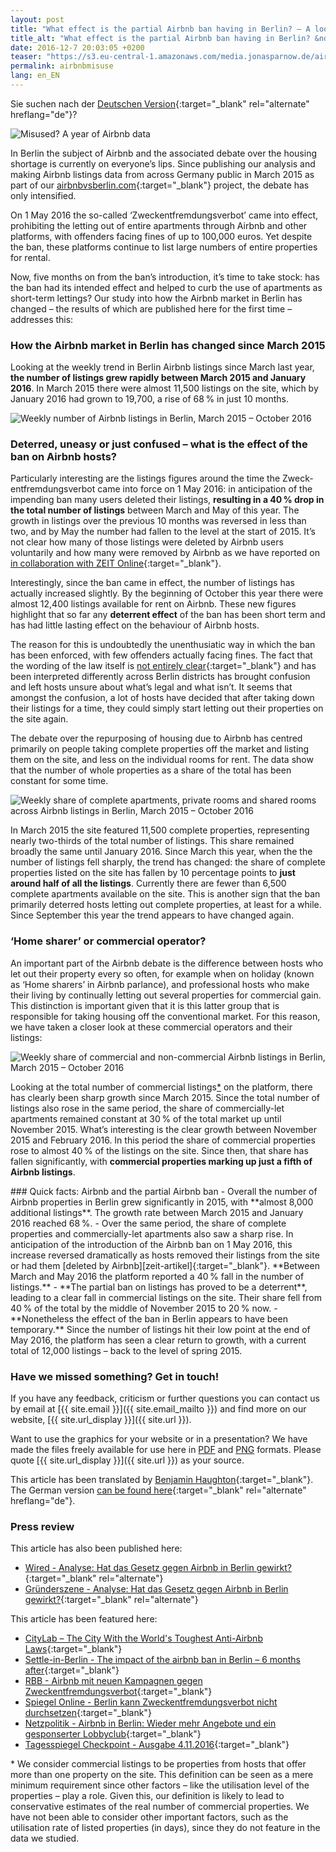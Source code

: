 ```yaml
---
layout: post
title: "What effect is the partial Airbnb ban having in Berlin? – A look at new data from Airbnb"
title_alt: "What effect is the partial Airbnb ban having in Berlin? &ndash;<br /> A look at new data from Airbnb"
date: 2016-12-7 20:03:05 +0200
teaser: "https://s3.eu-central-1.amazonaws.com/media.jonasparnow.de/airbnb/Teaser-Report.jpg"
permalink: airbnbmisuse
lang: en_EN
---
```


Sie suchen nach der [Deutschen Version](http://karat.studio/blog/zweckentfremdung){:target="_blank" rel="alternate" hreflang="de"}?

![Misused? A year of Airbnb data](https://s3.eu-central-1.amazonaws.com/media.jonasparnow.de/airbnb/Teaser-Report-en.jpg)

In Berlin the subject of Airbnb and the associated debate over the housing shortage is currently on everyone’s lips. Since publishing our analysis and making Airbnb listings data from across Germany public in March 2015 as part of our [airbnbvsberlin.com][airbnb-vs-berlin]{:target="_blank"} project, the debate has only intensified. 

On 1 May 2016 the so-called ‘Zweck­entfremdungs­verbot’ came into effect, prohibiting the letting out of entire apartments through Airbnb and other platforms, with offenders facing fines of up to 100,000 euros. Yet despite the ban, these platforms continue to list large numbers of entire properties for rental.

Now, five months on from the ban’s introduction, it’s time to take stock: has the ban had its intended effect and helped to curb the use of apartments as short-term lettings? Our study into how the Airbnb market in Berlin has changed &ndash; the results of which are published here for the first time &ndash; addresses this:

### How the Airbnb market in Berlin has changed since March 2015

Looking at the weekly trend in Berlin Airbnb listings since March last year, **the number of listings grew rapidly between March 2015 and January 2016**. In March 2015 there were almost 11,500 listings on the site, which by January 2016 had grown to 19,700, a rise of 68&#8239;% in just 10 months.

![Weekly number of Airbnb listings in Berlin, March 2015 &ndash; October 2016]( 	
https://s3.eu-central-1.amazonaws.com/media.jonasparnow.de/airbnb/Anzahl-Airbnb-Angebote-in-Berlin-pro-Woche.svg)

### Deterred, uneasy or just confused – what is the effect of the ban on Airbnb hosts?

Particularly interesting are the listings figures around the time the Zweck­entfremdungs­verbot came into force on 1 May 2016: in anticipation of the impending ban many users deleted their listings, **resulting in a 40&#8239;% drop in the total number of listings** between March and May of this year. The growth in listings over the previous 10 months was reversed in less than two, and by May the number had fallen to the level at the start of 2015. It’s not clear how many of those listings were deleted by Airbnb users voluntarily and how many were removed by Airbnb as we have reported on [in collaboration with ZEIT Online][zeit-artikel]{:target="_blank"}.

Interestingly, since the ban came in effect, the number of listings has actually increased slightly. By the beginning of October this year there were almost 12,400 listings available for rent on Airbnb. These new figures highlight that so far any **deterrent effect** of the ban has been short term and has had little lasting effect on the behaviour of Airbnb hosts.

The reason for this is undoubtedly the unenthusiatic way in which the ban has been enforced, with few offenders actually facing fines. The fact that the wording of the law itself is [not entirely clear][taz-artikel]{:target="_blank"} and has been interpreted differently across Berlin districts has brought confusion and left hosts unsure about what’s legal and what isn’t. It seems that amongst the confusion, a lot of hosts have decided that after taking down their listings for a time, they could simply start letting out their properties on the site again.

The debate over the repurposing of housing due to Airbnb has centred primarily on people taking complete properties off the market and listing them on the site, and less on the individual rooms for rent. The data show that the number of whole properties as a share of the total has been constant for some time.

![Weekly share of complete apartments, private rooms and shared rooms across Airbnb listings in Berlin, March 2015 &ndash; October 2016](https://s3.eu-central-1.amazonaws.com/media.jonasparnow.de/airbnb/Anteil-komplette-Wohnung-Zimmer-und-geteilte-Zimmer-an-allen-Airbnb-Angeboten-in-Berlin-pro-Woche.svg)

In March 2015 the site featured 11,500 complete properties, representing nearly two-thirds of the total number of listings. This share remained broadly the same until January 2016. Since March this year, when the the number of listings fell sharply, the trend has changed: the share of complete properties listed on the site has fallen by 10 percentage points to **just around half of all the listings**. Currently there are fewer than 6,500 complete apartments available on the site. This is another sign that the ban primarily deterred hosts letting out complete properties, at least for a while. Since September this year the trend appears to have changed again.

### ‘Home sharer’ or commercial operator?

An important part of the Airbnb debate is the difference between hosts who let out their property every so often, for example when on holiday (known as ‘Home sharers’ in Airbnb parlance), and professional hosts who make their living by continually letting out several properties for commercial gain. This distinction is important given that it is this latter group that is responsible for taking housing off the conventional market. For this reason, we have taken a closer look at these commercial operators and their listings:

![Weekly share of commercial and non-commercial Airbnb listings in Berlin, March 2015 &ndash; October 2016](https://s3.eu-central-1.amazonaws.com/media.jonasparnow.de/airbnb/Anteil-kommerzielle-und-nicht-kommerzielle-Airbnb-Angebote-in-Berlin-pro-Woche.svg)

Looking at the total number of commercial listings<a href="#footer">*</a> on the platform, there has clearly been sharp growth since March 2015. Since the total number of listings also rose in the same period, the share of commercially-let apartments remained constant at 30&#8239;% of the total market up until November 2015. What’s interesting is the clear growth between November 2015 and February 2016. In this period the share of commercial properties rose to almost 40&#8239;% of the listings on the site. Since then, that share has fallen significantly, with **commercial properties marking up just a fifth of Airbnb listings**.

<section markdown="1">
### Quick facts: Airbnb and the partial Airbnb ban
- Overall the number of Airbnb properties in Berlin grew significantly in 2015, with **almost 8,000 additional listings**. The growth rate between March 2015 and January 2016 reached 68&#8239;%.
- Over the same period, the share of complete properties and commercially-let apartments also saw a sharp rise. In anticipation of the introduction of the Airbnb ban on 1 May 2016, this increase reversed dramatically as hosts removed their listings from the site or had them [deleted by Airbnb][zeit-artikel]{:target="_blank"}. **Between March and May 2016 the platform reported a 40&#8239;% fall in the number of listings.**
- **The partial ban on listings has proved to be a deterrent**, leading to a clear fall in commercial listings on the site. Their share fell from 40&#8239;% of the total by the middle of November 2015 to 20&#8239;% now.
- **Nonetheless the effect of the ban in Berlin appears to have been temporary.** Since the number of listings hit their low point at the end of May 2016, the platform has seen a clear return to growth, with a current total of 12,000 listings – back to the level of spring 2015.
</section>

### Have we missed something? Get in touch!
If you have any feedback, criticism or further questions you can contact us by email at [{{ site.email }}]({{ site.email_mailto }}) and find more on our website, [{{ site.url_display }}]({{ site.url }}).

Want to use the graphics for your website or in a presentation? We have made the files freely available for use here in [PDF](https://drive.google.com/open?id=0B0251ePKIbdRM01yaU5ldFgyVjQ) and [PNG](https://drive.google.com/open?id=0B0251ePKIbdRY0EzakpUSjNRVlk) formats. Please quote [{{ site.url_display }}]({{ site.url }}) as your source.

This article has been translated by [Benjamin Haughton](https://twitter.com/benhaughton){:target="_blank"}. The German version [can be found here](http://karat.studio/blog/zweckentfremdung){:target="_blank" rel="alternate" hreflang="de"}.

### Press review
This article has also been published here:
- [Wired - Analyse: Hat das Gesetz gegen Airbnb in Berlin gewirkt?](https://www.wired.de/collection/business/analyse-zum-zweckentfremdungsverbot-hat-das-berliner-gesetz-gegen-airbnb-gewirkt){:target="_blank" rel="alternate"}
- [Gründerszene - Analyse: Hat das Gesetz gegen Airbnb in Berlin gewirkt?](http://www.gruenderszene.de/allgemein/berlin-airbnb-vermietung-wohnung-gesetz){:target="_blank" rel="alternate"}

This article has been featured here:
- [CityLab – The City With the World's Toughest Anti-Airbnb Laws](http://www.citylab.com/housing/2016/12/berlin-has-the-worlds-toughest-anti-airbnb-laws-are-they-working/509024/){:target="_blank"}
- [Settle-in-Berlin - The impact of the airbnb ban in Berlin – 6 months after](http://www.settle-in-berlin.com/airbnb-ban-berlin/){:target="_blank"}
- [RBB - Airbnb mit neuen Kampagnen gegen Zweckentfremdungsverbot](http://www.rbb-online.de/wirtschaft/beitrag/av7/airbnb-buergervereine-gegen-zweckentfremdungsverbot.html){:target="_blank"}
- [Spiegel Online - Berlin kann Zweckentfremdungsverbot nicht durchsetzen](http://www.spiegel.de/reise/aktuell/zweckentfremdungsverbot-verhindert-kaum-airbnb-buchungen-a-1120830.html){:target="_blank"}
- [Netzpolitik - Airbnb in Berlin: Wieder mehr Angebote und ein gesponserter Lobbyclub](https://netzpolitik.org/2016/airbnb-in-berlin-wieder-mehr-angebote-und-ein-gesponserter-lobbyclub/){:target="_blank"}
- [Tagesspiegel Checkpoint - Ausgabe 4.11.2016](http://utf.rdir.de/form.do?agnCI=875&agnFN=fullview&agnUID=A.B.BSvO.TfL.BTaq0.YI4fodCh1xHpMxhtlIjnuA){:target="_blank"}

<footer><a name="footer">*</a> We consider commercial listings to be properties from hosts that offer more than one property on the site. This definition can be seen as a mere minimum requirement since other factors &ndash; like the utilisation level of the properties &ndash; play a role. Given this, our definition is likely to lead to conservative estimates of the real number of commercial properties. We have not been able to consider other important factors, such as the utilisation rate of listed properties (in days), since they do not feature in the data we studied.</footer>

[airbnb-vs-berlin]: http://www.airbnbvsberlin.com
[zeit-artikel]: http://www.zeit.de/wirtschaft/unternehmen/2016-04/airbnb-berlin-ferienwohnungen-vermieten-zweckentfremdung-gesetz
[taz-artikel]: http://www.taz.de/!5303354/
